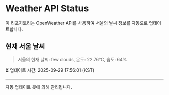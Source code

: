 
# Weather API Status

이 리포지토리는 OpenWeather API를 사용하여 서울의 날씨 정보를 자동으로 업데이트합니다.

## 현재 서울 날씨
> 서울의 현재 날씨: few clouds, 온도: 22.76°C, 습도: 64%

⏳ 업데이트 시간: 2025-09-29 17:56:01 (KST)

---
자동 업데이트 봇에 의해 관리됩니다.
